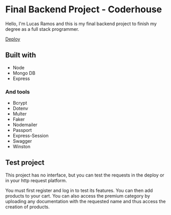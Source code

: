 # Final Backend Project - Coderhouse

Hello, I'm Lucas Ramos and this is my final backend project to finish my degree as a full stack programmer.

[Deploy](https://ecommerce-api-dev-ftqj.1.us-1.fl0.io/docs)

## Built with
- Node
- Mongo DB
- Express

### And tools
- Bcrypt
- Dotenv
- Multer
- Faker
- Nodemailer
- Passport
- Express-Session 
- Swagger
- Winston

## Test project

This project has no interface, but you can test the requests in the deploy or in your http request platform.

You must first register and log in to test its features. You can then add products to your cart. You can also access the premium category by uploading any documentation with the requested name and thus access the creation of products.
